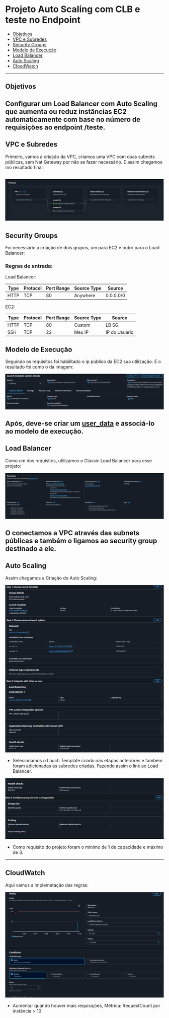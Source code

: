 # Projeto Auto Scaling com CLB e teste no Endpoint 

* [Objetivos](#Objetivos)
* [VPC e Subredes](#VPC-e-Subredes)
* [Security Groups](#Security-Groups)
* [Modelo de Execução](#Modelo-de-Execução)
* [Load Balancer](#Load-Balancer)
* [Auto Scaling](Auto-Scaling)
* [CloudWatch](CloudWatch)
---
## Objetivos

Configurar um Load Balancer com Auto Scaling que aumenta ou reduz instâncias EC2 automaticamente com base no número de requisições ao endpoint /teste.
---
## VPC e Subredes

Primeiro, vamos a criação da VPC, criamos uma VPC com duas subnets públicas, sem Nat Gateway por não se fazer necessário. E assim chegamos mo resultado final:

![VPC](/Images/VPC.png)
---
## Security Groups

Foi necessário a criação de dois grupos, um para EC2 e outro para o Load Balancer:

### Regras de entrada:

Load Balancer:

| Type  | Protocol | Port Range | Source Type |  Source   |
| ----- | -------- | ---------- | ----------- | --------- |
| HTTP  |   TCP    |    80      |  Anywhere   | 0.0.0.0/0 |

EC2:

|   Type     | Protocol | Port Range | Source Type |  Source   |
| ---------- |--------- | ---------- | ----------- | --------- |
|    HTTP    |   TCP    |    80      |   Custom    |  LB SG    |
|    SSH     |   TCP    |    22      |   Meu IP    |  IP do Usuário    |

## Modelo de Execução

Seguindo os requisitos foi habilitado o ip público da EC2 sua utilização. E o resultado foi como o da imagem:

![EC2](/Images/EC2.png)

Após, deve-se criar um [user_data](/user_data.sh) e associá-lo ao modelo de execução.
---

## Load Balancer

Como um dos requisitos, utilizamos o Classic Load Balancer para esse projeto:

![CLB](/Images/CLB.png)

O conectamos a VPC através das subnets públicas e também o ligamos ao security group destinado a ele.
---

## Auto Scaling

Assim chegamos a Criação do Auto Scaling:

![AutoSC](/Images/AutoSC.png)

* Selecionamos o Lauch Template criado nas etapas anteriores e também foram adicionadas as subredes criadas. Fazendo assim o link ao Load Balancer.

![AutoSC](/Images/AutoSC2.png)

* Como requisito do projeto foram o mínimo de 1 de capacidade e máximo de 3.
---
## CloudWatch

Aqui vamos a implemetação das regras:

![CW](/Images/CW.png)

* Aumentar quando houver mais requisições,
Métrica: RequestCount por instância > 10